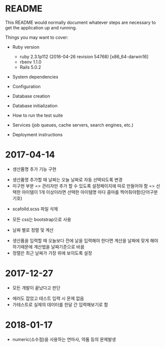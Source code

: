 # README

This README would normally document whatever steps are necessary to get the
application up and running.

Things you may want to cover:

* Ruby version
  - ruby 2.3.1p112 (2016-04-26 revision 54768) [x86_64-darwin16]
  - rbenv 1.1.0
  - Rails 5.0.2

* System dependencies

* Configuration

* Database creation

* Database initialization

* How to run the test suite

* Services (job queues, cache servers, search engines, etc.)

* Deployment instructions

# 2017-04-14

* 생산품명 추가 기능 구현
 - 생산품명 추가할 때 날짜는 오늘 날짜로 자동 선택되도록 변경
 - 미구현 부분
   => 관리자만 추가 할 수 있도록 설정페이지에 따로 만들어야 함
   => 선택한 아이템이 1개 이상이라면 선택한 아이템명 마다 콤마를 찍어줘야함(단어구분기호)

* scafolld.scss 파일 삭제
 - 모든 css는 bootstrap으로 사용

* 날짜 별로 정렬 및 계산
 - 생산품을 입력할 때 오늘보다 전에 날을 입력해야 한다면 계산을 날짜에 맞게 해야하기때문에 계산법을 날짜기준으로 바꿈
 - 정렬은 최근 날짜가 가장 위에 보이도록 설정

# 2017-12-27

* 모든 개발이 끝났다고 판단
 - 에러도 잡았고 테스트 입력 시 문제 없음
 - 가테스트로 실제의 데이터를 한달 간 입력해보기로 함

# 2018-01-17
 - numeric(소수점)을 사용하는 연마사, 약품 등의 문제발생
